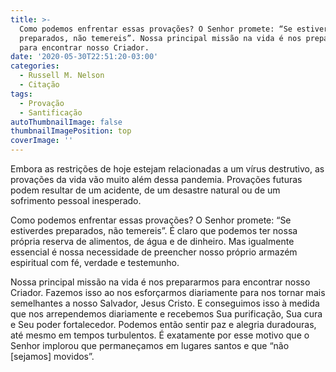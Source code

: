 ```yaml
---
title: >-
  Como podemos enfrentar essas provações? O Senhor promete: “Se estiverdes
  preparados, não temereis”. Nossa principal missão na vida é nos prepararmos
  para encontrar nosso Criador.
date: '2020-05-30T22:51:20-03:00'
categories:
  - Russell M. Nelson
  - Citação
tags:
  - Provação
  - Santificação
autoThumbnailImage: false
thumbnailImagePosition: top
coverImage: ''
---
```

Embora as restrições de hoje estejam relacionadas a um vírus destrutivo, as provações da vida vão muito além dessa pandemia. Provações futuras podem resultar de um acidente, de um desastre natural ou de um sofrimento pessoal inesperado.



Como podemos enfrentar essas provações? O Senhor promete: “Se estiverdes preparados, não temereis”. É claro que podemos ter nossa própria reserva de alimentos, de água e de dinheiro. Mas igualmente essencial é nossa necessidade de preencher nosso próprio armazém espiritual com fé, verdade e testemunho.



Nossa principal missão na vida é nos prepararmos para encontrar nosso Criador. Fazemos isso ao nos esforçarmos diariamente para nos tornar mais semelhantes a nosso Salvador, Jesus Cristo. E conseguimos isso à medida que nos arrependemos diariamente e recebemos Sua purificação, Sua cura e Seu poder fortalecedor. Podemos então sentir paz e alegria duradouras, até mesmo em tempos turbulentos. É exatamente por esse motivo que o Senhor implorou que permaneçamos em lugares santos e que “não \[sejamos] movidos”.
